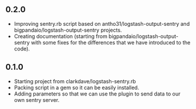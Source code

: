 ## 0.2.0
 - Improving sentry.rb script based on antho31/logstash-output-sentry and bigpandaio/logstash-output-sentry projects.
 - Creating documentation (starting from bigpandaio/logstash-output-sentry with some fixes for the differences that we have introduced to the code).
## 0.1.0
 - Starting project from clarkdave/logstash-sentry.rb
 - Packing script in a gem so it can be easily installed.
 - Adding parameters so that we can use the plugin to send data to our own sentry server.
